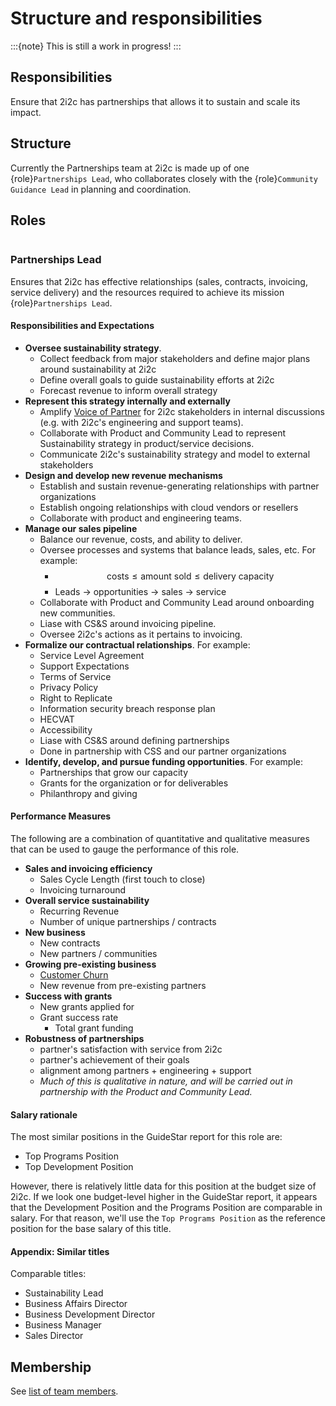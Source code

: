 # Structure and responsibilities

:::{note}
This is still a work in progress!
:::

## Responsibilities

Ensure that 2i2c has partnerships that allows it to sustain and scale its impact.

## Structure

Currently the Partnerships team at 2i2c is made up of one {role}`Partnerships Lead`, who collaborates closely with the {role}`Community Guidance Lead` in planning and coordination.

## Roles

```{role} Partnerships Lead
```

### Partnerships Lead

Ensures that 2i2c has effective relationships (sales, contracts, invoicing, service delivery) and the resources required to achieve its mission {role}`Partnerships Lead`.

#### Responsibilities and Expectations

- **Oversee sustainability strategy**.
  - Collect feedback from major stakeholders and define major plans around sustainability at 2i2c
  - Define overall goals to guide sustainability efforts at 2i2c
  - Forecast revenue to inform overall strategy
- **Represent this strategy internally and externally**
  - Amplify [Voice of Partner](https://www.zs.com/insights/high-techs-new-challenge-hearing-voices-of-channel-partners) for 2i2c stakeholders in internal discussions (e.g. with 2i2c's engineering and support teams).
  - Collaborate with Product and Community Lead to represent Sustainability strategy in product/service decisions.
  - Communicate 2i2c's sustainability strategy and model to external stakeholders
- **Design and develop new revenue mechanisms**
  - Establish and sustain revenue-generating relationships with partner organizations
  - Establish ongoing relationships with cloud vendors or resellers
  - Collaborate with product and engineering teams.
- **Manage our sales pipeline**
  - Balance our revenue, costs, and ability to deliver.
  - Oversee processes and systems that balance leads, sales, etc. For example:
    - $$
      \mbox{costs} \leq \mbox{amount sold}  \leq \mbox{delivery capacity}
      $$
    - Leads $\rightarrow$ opportunities $\rightarrow$ sales $\rightarrow$ service
  - Collaborate with Product and Community Lead around onboarding new communities.
  - Liase with CS&S around invoicing pipeline.
  - Oversee 2i2c's actions as it pertains to invoicing.
- **Formalize our contractual relationships**. For example:
  - Service Level Agreement
  - Support Expectations
  - Terms of Service
  - Privacy Policy
  - Right to Replicate
  - Information security breach response plan
  - HECVAT
  - Accessibility
  - Liase with CS&S around defining partnerships
  - Done in partnership with CSS and our partner organizations
- **Identify, develop, and pursue funding opportunities**. For example:
  - Partnerships that grow our capacity
  - Grants for the organization or for deliverables
  - Philanthropy and giving

#### Performance Measures

The following are a combination of quantitative and qualitative measures that can be used to gauge the performance of this role.

- **Sales and invoicing efficiency**
  - Sales Cycle Length (first touch to close)
  - Invoicing turnaround
- **Overall service sustainability**
  - Recurring Revenue
  - Number of unique partnerships / contracts
- **New business**
  - New contracts
  - New partners / communities
- **Growing pre-existing business**
  - [Customer Churn](https://www.salesforce.com/resources/articles/how-calculate-customer-churn-and-revenue-churn/)
  - New revenue from pre-existing partners
- **Success with grants**
  - New grants applied for
  - Grant success rate
    - Total grant funding
- **Robustness of partnerships**
  - partner's satisfaction with service from 2i2c
  - partner's achievement of their goals
  - alignment among partners + engineering + support
  - _Much of this is qualitative in nature, and will be carried out in partnership with the Product and Community Lead._

#### Salary rationale

The most similar positions in the GuideStar report for this role are:

- Top Programs Position
- Top Development Position

However, there is relatively little data for this position at the budget size of 2i2c.
If we look one budget-level higher in the GuideStar report, it appears that the Development Position and the Programs Position are comparable in salary.
For that reason, we'll use the `Top Programs Position` as the reference position for the base salary of this title.

#### Appendix: Similar titles

Comparable titles:

- Sustainability Lead
- Business Affairs Director
- Business Development Director
- Business Manager
- Sales Director

## Membership

See [list of team members](../reference/team.md).
